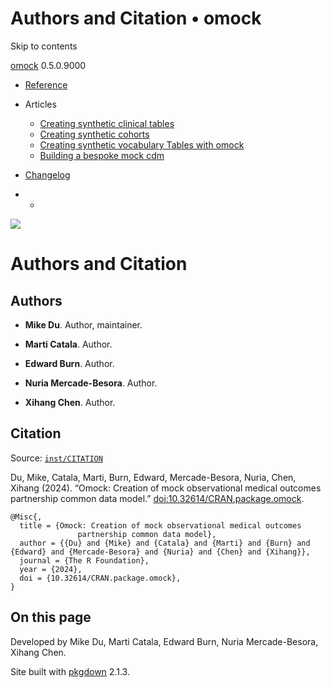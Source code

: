 # Authors and Citation • omock

Skip to contents

[omock](index.html) 0.5.0.9000

  * [Reference](reference/index.html)
  * Articles
    * [Creating synthetic clinical tables](articles/a01_Creating_synthetic_clinical_tables.html)
    * [Creating synthetic cohorts](articles/a02_Creating_synthetic_cohorts.html)
    * [Creating synthetic vocabulary Tables with omock](articles/a03_Creating_a_synthetic_vocabulary.html)
    * [Building a bespoke mock cdm](articles/a04_Building_a_bespoke_mock_cdm.html)
  * [Changelog](news/index.html)


  *   * [](https://github.com/ohdsi/omock/)



![](logo.png)

# Authors and Citation

## Authors

  * **Mike Du**. Author, maintainer. [](https://orcid.org/0000-0002-9517-8834)

  * **Marti Catala**. Author. [](https://orcid.org/0000-0003-3308-9905)

  * **Edward Burn**. Author. [](https://orcid.org/0000-0002-9286-1128)

  * **Nuria Mercade-Besora**. Author. [](https://orcid.org/0009-0006-7948-3747)

  * **Xihang Chen**. Author. [](https://orcid.org/0009-0001-8112-8959)




## Citation

Source: [`inst/CITATION`](https://github.com/ohdsi/omock/blob/main/inst/CITATION)

Du, Mike, Catala, Marti, Burn, Edward, Mercade-Besora, Nuria, Chen, Xihang (2024). “Omock: Creation of mock observational medical outcomes partnership common data model.” [doi:10.32614/CRAN.package.omock](https://doi.org/10.32614/CRAN.package.omock). 
    
    
    @Misc{,
      title = {Omock: Creation of mock observational medical outcomes
                   partnership common data model},
      author = {{Du} and {Mike} and {Catala} and {Marti} and {Burn} and {Edward} and {Mercade-Besora} and {Nuria} and {Chen} and {Xihang}},
      journal = {The R Foundation},
      year = {2024},
      doi = {10.32614/CRAN.package.omock},
    }

## On this page

Developed by Mike Du, Marti Catala, Edward Burn, Nuria Mercade-Besora, Xihang Chen.

Site built with [pkgdown](https://pkgdown.r-lib.org/) 2.1.3.
